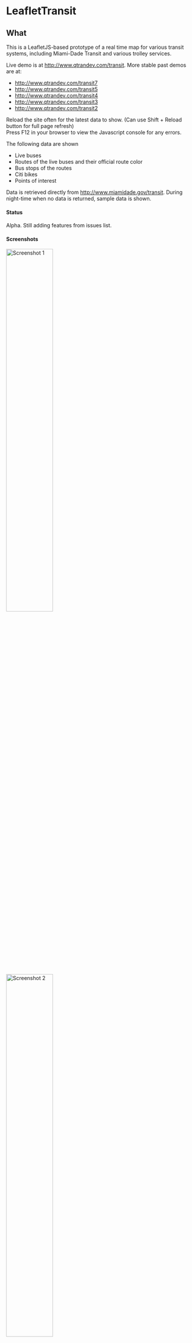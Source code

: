 # LeafletTransit

## What

This is a LeafletJS-based prototype of a real time map for various transit systems, including Miami-Dade Transit and various trolley services.

Live demo is at http://www.qtrandev.com/transit. More stable past demos are at:  
* http://www.qtrandev.com/transit7
* http://www.qtrandev.com/transit5
* http://www.qtrandev.com/transit4
* http://www.qtrandev.com/transit3
* http://www.qtrandev.com/transit2   

Reload the site often for the latest data to show. (Can use Shift + Reload button for full page refresh)  
Press F12 in your browser to view the Javascript console for any errors.

The following data are shown
* Live buses
* Routes of the live buses and their official route color
* Bus stops of the routes
* Citi bikes
* Points of interest

Data is retrieved directly from http://www.miamidade.gov/transit. During night-time when no data is returned, sample data is shown.

#### Status
Alpha. Still adding features from issues list.

#### Screenshots
<img src="http://www.qtrandev.com/transit5/screenshots/screenshot1.png" alt="Screenshot 1" width="50%">
<img src="http://www.qtrandev.com/transit5/screenshots/screenshot2.png" alt="Screenshot 2" width="50%">
<img src="http://www.qtrandev.com/transit5/screenshots/screenshot3.png" alt="Screenshot 3" width="50%">
<img src="http://www.qtrandev.com/transit5/screenshots/screenshot4.png" alt="Screenshot 4" width="50%">
<img src="http://www.qtrandev.com/transit5/screenshots/screenshot5.png" alt="Screenshot 5" width="50%">
<img src="http://www.qtrandev.com/transit5/screenshots/screenshot6.png" alt="Screenshot 6" width="50%">
<img src="http://www.qtrandev.com/transit5/screenshots/screenshot7.png" alt="Screenshot 7" width="50%">

## Why
Shows where all the Miami transit options are. Goal: Can you go to one website and see where your bus is or where the citibikes are or where to get off for the landmarks like the American Airlines Arena, etc?

## Who

[Code for Miami](https://github.com/Code-for-Miami)

## How
#### Dependencies

JQuery  
AngularJS  
Bootstrap  
LeafletJS  

#### Install

Download as a zip or checkout the files.

#### Deploy

Upload every file and folder to a web server handling static HTML pages.

#### Testing

Use a Javascript debugger to debug such as in Firefox or Chrome.

## Contribute

Pull requests are accepted.  
Add issues and features in issues list.
Make the change yourself by editing the file on Github and let [qtrandev](https://github.com/qtrandev) know.  
Message [qtrandev](https://github.com/qtrandev) if you would like to directly commit.  

## License

Licensed through Code for America [LICENSE.md file](https://github.com/codeforamerica/ceviche-cms/blob/master/LICENCE.md).

## Attributions

[Miami-Dade Transit](http://www.miamidade.gov/transit)  
[City of Miami Trolley](http://www.miamigov.com/trolley)  
[City of Doral Trolley](http://www.cityofdoral.com/index.php?option=com_content&view=article&id=149&Itemid=339)  
[Citi Bike Miami](http://citibikemiami.com)  
[Any Origin](http://anyorigin.com)  
